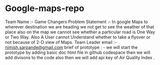 # Google-maps-repo
Team Name :- Game Changers 
Problem Statement :- In google Maps to wherever destination we are heading we not get to see the weather of that place also on the map we cannot see whether a particular road is One Way or Two Way. Also A User cannot Understand whether to take a flyover or not because of 2-D view of Maps.
Team Leader email :- nimish.sarpande@gmail.com
brief of prototype : -
we will start the prototype by adding basic doc html file in github codespace 
then we will add divisons to the code also then we will add api key of Air Quality Index .
